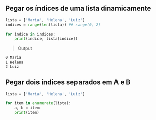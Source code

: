 
## Pegar os índices de uma lista dinamicamente

```python
lista = ['Maria', 'Helena', 'Luiz']
indices = range(len(lista)) ## range(0, 2)

for indice in indices:
	print(indice, lista[indice])
```
> Output
```terminal
0 Maria
1 Helena
2 Luiz
```

## Pegar dois índices separados em A e B

```python
lista = ['Maria', 'Helena', 'Luiz']

for item in enumerate(lista):
	a, b = item
	print(item)
```